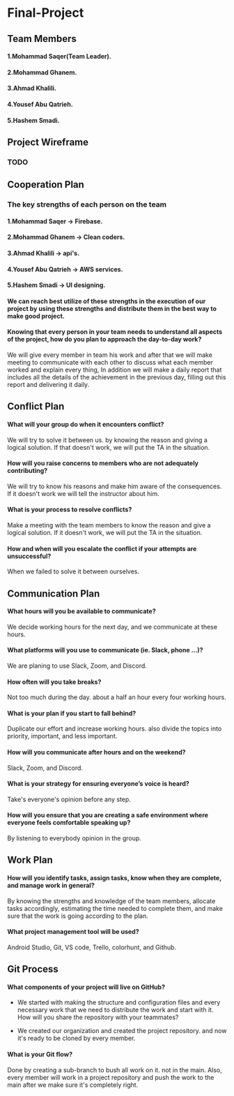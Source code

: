 # Final-Project

## Team Members

#### 1.Mohammad Saqer(Team Leader).
#### 2.Mohammad Ghanem.
#### 3.Ahmad Khalili.
#### 4.Yousef Abu Qatrieh.
#### 5.Hashem Smadi.

## Project Wireframe
### TODO

## Cooperation Plan
### The key strengths of each person on the team
#### 1.Mohammad Saqer -> Firebase.
#### 2.Mohammad Ghanem -> Clean coders.
#### 3.Ahmad Khalili -> api's.
#### 4.Yousef Abu Qatrieh -> AWS services.
#### 5.Hashem Smadi -> UI designing.

#### We can reach best utilize of these strengths in the execution of our project by using these strengths and distribute them in the best way to make good project.

#### Knowing that every person in your team needs to understand all aspects of the project, how do you plan to approach the day-to-day work? 
We will give every member in team his work and after that we will make meeting to communicate with each other to discuss what each member worked and explain every thing, In addition we will make a daily report that includes all the details of the achievement in the previous day, filling out this report and delivering it daily.

## Conflict Plan

#### What will your group do when it encounters conflict?

We will try to solve it between us. by knowing the reason and giving a logical solution. If that doesn't work, we will put the TA in the situation.

#### How will you raise concerns to members who are not adequately contributing?

We will try to know his reasons and make him aware of the consequences. If it doesn't work we will tell the instructor about him.

#### What is your process to resolve conflicts?

Make a meeting with the team members to know the reason and give a logical solution. If it doesn't work, we will put the TA in the situation.

#### How and when will you escalate the conflict if your attempts are unsuccessful?

When we failed to solve it between ourselves.

## Communication Plan

#### What hours will you be available to communicate?

We decide working hours for the next day, and we communicate at these hours.

#### What platforms will you use to communicate (ie. Slack, phone …)? 
We are planing to use Slack, Zoom, and Discord.

#### How often will you take breaks?

Not too much during the day. about a half an hour every four working hours.

#### What is your plan if you start to fall behind?

Duplicate our effort and increase working hours. also divide the topics into priority, important, and less important.

#### How will you communicate after hours and on the weekend?

Slack, Zoom, and Discord.

#### What is your strategy for ensuring everyone’s voice is heard?

Take's everyone's opinion before any step.

#### How will you ensure that you are creating a safe environment where everyone feels comfortable speaking up?

By listening to everybody opinion in the group.

## Work Plan

#### How will you identify tasks, assign tasks, know when they are complete, and manage work in general?

By knowing the strengths and knowledge of the team members, allocate tasks accordingly, estimating the time needed to complete them, and make sure that the work is going according to the plan.

#### What project management tool will be used?

Android Studio, Git, VS code, Trello, colorhunt, and Github.

## Git Process
#### What components of your project will live on GitHub?

- We started with making the structure and configuration files and every necessary work that we need to distribute the work and start with it. How will you share the repository with your teammates?

- We created our organization and created the project repository. and now it's ready to be cloned by every member.

#### What is your Git flow?

Done by creating a sub-branch to bush all work on it. not in the main. Also, every member will work in a project repository and push the work to the main after we make sure it's completely right.

